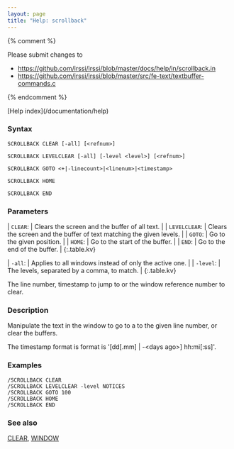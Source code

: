 ```yaml
---
layout: page
title: "Help: scrollback"
---
```


{% comment %}

Please submit changes to
- https://github.com/irssi/irssi/blob/master/docs/help/in/scrollback.in
- https://github.com/irssi/irssi/blob/master/src/fe-text/textbuffer-commands.c


{% endcomment %}
<nav markdown="1">
[Help index](/documentation/help)
</nav>

### Syntax ###

<div class="highlight irssisyntax"><pre style="\-\-cmdlen:16ch"><code><span class="synB">SCROLLBACK</span> <span class="synB">CLEAR</span> <span class="syn10">[<span class="syn">-all</span>]</span> <span class="syn10">[<span class="syn09">&lt;refnum></span>]</span></code></pre></div>


<div class="highlight irssisyntax"><pre style="\-\-cmdlen:21ch"><code><span class="synB">SCROLLBACK</span> <span class="synB">LEVELCLEAR</span> <span class="syn10">[<span class="syn">-all</span>]</span> <span class="syn10">[<span class="syn">-level</span> <span class="syn09">&lt;level></span>]</span> <span class="syn10">[<span class="syn09">&lt;refnum></span>]</span></code></pre></div>


<div class="highlight irssisyntax"><pre style="\-\-cmdlen:15ch"><code><span class="synB">SCROLLBACK</span> <span class="synB">GOTO</span> <span class="synB05">&lt;+|-linecount></span>|<span class="synB05">&lt;linenum></span>|<span class="synB05">&lt;timestamp></span></code></pre></div>


<div class="highlight irssisyntax"><pre style="\-\-cmdlen:14ch"><code><span class="synB">SCROLLBACK</span> <span class="synB">HOME</span></code></pre></div>


<div class="highlight irssisyntax"><pre style="\-\-cmdlen:-2ch"><code><span class="synB">SCROLLBACK</span> <span class="synB">END</span></code></pre></div>



### Parameters ###


| `CLEAR`: |          Clears the screen and the buffer of all text. |
| `LEVELCLEAR`: |     Clears the screen and the buffer of text matching the given levels. |
| `GOTO`: |           Go to the given position. |
| `HOME`: |           Go to the start of the buffer. |
| `END`: |            Go to the end of the buffer. |
{:.table.kv}


| `-all`: |           Applies to all windows instead of only the active one. |
| `-level`: |         The levels, separated by a comma, to match. |
{:.table.kv}

The line number, timestamp to jump to or the window reference number to
clear.

### Description ###

Manipulate the text in the window to go to a to the given line number, or
clear the buffers.

The timestamp format is format is '[dd[.mm] | -&lt;days ago>] hh:mi[:ss]'.

### Examples ###

    /SCROLLBACK CLEAR
    /SCROLLBACK LEVELCLEAR -level NOTICES
    /SCROLLBACK GOTO 100
    /SCROLLBACK HOME
    /SCROLLBACK END

### See also ###
[CLEAR](/documentation/help/clear), [WINDOW](/documentation/help/window)


